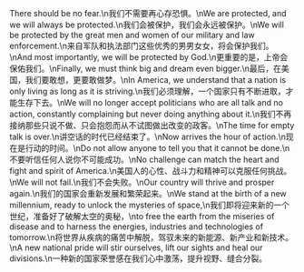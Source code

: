 There should be no fear.\n我们不需要再心存恐惧。\nWe are protected, and we will always be protected.\n我们会被保护，我们会永远被保护。\nWe will be protected by the great men and women of our military and law enforcement.\n来自军队和执法部门这些优秀的男男女女，将会保护我们。\nAnd most importantly, we will be protected by God.\n更重要的是，上帝会保佑我们。\nFinally, we must think big and dream even bigger.\n最后，在美国，我们要敢想，更要敢做梦。\nIn America, we understand that a nation is only living as long as it is striving.\n我们必须理解，一个国家只有不断进取，才能生存下去。\nWe will no longer accept politicians who are all talk and no action, constantly complaining but never doing anything about it.\n我们不再接纳那些只说不做、只会抱怨而从不试图做出改变的政客。\nThe time for empty talk is over.\n讲空话的时代已经结束了。\nNow arrives the hour of action.\n现在是行动的时间。\nDo not allow anyone to tell you that it cannot be done.\n不要听信任何人说你不可能成功。\nNo challenge can match the heart and fight and spirit of America.\n美国人的心性、战斗力和精神可以克服任何挑战。\nWe will not fail.\n我们不会失败。\nOur country will thrive and prosper again.\n我们的国家会重新发展和繁荣起来。\nWe stand at the birth of a new millennium, ready to unlock the mysteries of space,\n我们即将迎来新的一个世纪，准备好了破解太空的奥秘，\nto free the earth from the miseries of disease and to harness the energies, industries and technologies of tomorrow.\n将世界从疾病的痛苦中解脱，驾驭未来的新能源、新产业和新技术。\nA new national pride will stir ourselves, lift our sights and heal our divisions.\n一种新的国家荣誉感在我们心中激荡，提升视野、缝合分裂。
        